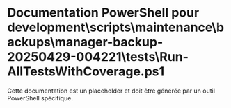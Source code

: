 # Documentation PowerShell pour development\scripts\maintenance\backups\manager-backup-20250429-004221\tests\Run-AllTestsWithCoverage.ps1

Cette documentation est un placeholder et doit être générée par un outil PowerShell spécifique.
